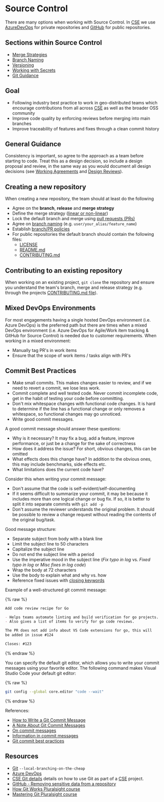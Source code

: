 # Source Control

There are many options when working with Source Control. In [CSE](../CSE.md) we use [AzureDevOps](https://azure.microsoft.com/en-us/services/devops/) for private repositories and [GitHub](https://github.com/) for public repositories.

## Sections within Source Control

* [Merge Strategies](merge-strategies.md)
* [Branch Naming](naming-branches.md)
* [Versioning](component-versioning.md)
* [Working with Secrets](secrets-management.md)
* [Git Guidance](git-guidance/README.md)

## Goal

* Following industry best practice to work in geo-distributed teams which encourage contributions from all across [CSE](../CSE.md) as well as the broader OSS community
* Improve code quality by enforcing reviews before merging into main branches
* Improve traceability of features and fixes through a clean commit history

## General Guidance

Consistency is important, so agree to the approach as a team before starting to code. Treat this as a design decision, so include a design proposal and review, in the same way as you would document all design decisions (see [Working Agreements](../agile-development/advanced-topics/team-agreements/working-agreements.md) and [Design Reviews](../design/design-reviews/README.md)).

## Creating a new repository

When creating a new repository, the team should at least do the following

* Agree on the **branch**, **release** and **merge strategy**
* Define the merge strategy ([linear or non-linear](merge-strategies.md))
* Lock the default branch and merge using [pull requests (PRs)](../code-reviews/pull-requests.md)
* Agree on [branch naming](naming-branches.md) (e.g. `user/your_alias/feature_name`)
* Establish [branch/PR policies](../code-reviews/pull-requests.md)
* For public repositories the default branch should contain the following files:
  * [LICENSE](../resources/templates/LICENSE)
  * [README.md](../resources/templates/README.md)
  * [CONTRIBUTING.md](../resources/templates/CONTRIBUTING.md)

## Contributing to an existing repository

When working on an existing project, `git clone` the repository and ensure you understand the team's branch, merge and release strategy (e.g. through the projects [CONTRIBUTING.md file](https://blog.github.com/2012-09-17-contributing-guidelines/)).

## Mixed DevOps Environments

For most engagements having a single hosted DevOps environment (i.e. Azure DevOps) is the preferred path but there are times when a mixed DevOps environment (i.e. Azure DevOps for Agile/Work item tracking & GitHub for Source Control) is needed due to customer requirements. When working in a mixed environment:

* Manually tag PR's in work items
* Ensure that the scope of work items / tasks align with PR's

## Commit Best Practices

* Make small commits. This makes changes easier to review, and if we need to revert a commit, we lose less work.
* Commit complete and well tested code. Never commit incomplete code, get in the habit of testing your code before committing.
* Don't mix whitespace changes with functional code changes. It is hard to determine if the line has a functional change or only removes a whitespace, so functional changes may go unnoticed.
* Write good commit messages.

A good commit message should answer these questions:

* Why is it necessary? It may fix a bug, add a feature, improve performance, or just be a change for the sake of correctness
* How does it address the issue? For short, obvious changes, this can be omitted
* What effects does this change have? In addition to the obvious ones, this may include benchmarks, side effects etc.
* What limitations does the current code have?

Consider this when writing your commit message:

* Don't assume that the code is self-evident/self-documenting
* If it seems difficult to summarize your commit, it may be because it includes more than one logical change or bug fix. If so, it is better to split it into separate commits with `git add -p`
* Don't assume the reviewer understands the original problem. It should be possible to review a change request without reading the contents of the original bug/task.

Good message structure:

* Separate subject from body with a blank line
* Limit the subject line to 50 characters
* Capitalize the subject line
* Do not end the subject line with a period
* Use the imperative mood in the subject line (*Fix typo in log* vs. *Fixed typo in log* or *Misc fixes in log code*)
* Wrap the body at 72 characters
* Use the body to explain what and why vs. how
* Reference fixed issues with [closing keywords](https://help.github.com/en/enterprise/2.16/user/github/managing-your-work-on-github/closing-issues-using-keywords)

Example of a well-structured git commit message:

{% raw %}

```md
Add code review recipe for Go

- Helps teams automate linting and build verification for go projects.
- Also gives a list of items to verify for go code reviews.

The PR does not add info about VS Code extensions for go, this will
be added in issue #124

Closes: #123
```

{% endraw %}

You can specify the default git editor, which allows you to write your commit messages using your favorite editor. The following command makes Visual Studio Code your default git editor:

{% raw %}

```bash
git config --global core.editor "code --wait"
```

{% endraw %}

References:

* [How to Write a Git Commit Message](https://chris.beams.io/posts/git-commit/)
* [A Note About Git Commit Messages](https://tbaggery.com/2008/04/19/a-note-about-git-commit-messages.html)
* [On commit messages](http://who-t.blogspot.com/2009/12/on-commit-messages.html)
* [Information in commit messages](https://wiki.openstack.org/wiki/GitCommitMessages#Information_in_commit_messages)
* [Git commit best practices](https://medium.com/@nawarpianist/git-commit-best-practices-dab8d722de99)

## Resources

* [Git](https://git-scm.com/) `--local-branching-on-the-cheap`
* [Azure DevOps](https://azure.microsoft.com/en-us/services/devops/)
* [CSE Git details](git-guidance/README.md) details on how to use Git as part of a [CSE](../CSE.md) project.
* [GitHub - Removing sensitive data from a repository](https://help.github.com/articles/removing-sensitive-data-from-a-repository/)
* [How Git Works Pluralsight course](https://www.pluralsight.com/courses/how-git-works)
* [Mastering Git Pluralsight course](https://www.pluralsight.com/courses/master-git)
